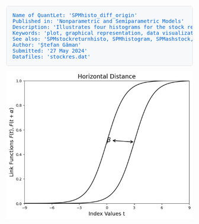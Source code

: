 
<pre style="background-color: #f6f8fa; border: 1px solid #e1e4e8; border-radius: 6px; color: #0366d6; font-family: monospace; padding: 16px;">
Name of QuantLet: 'SPMhisto_diff_origin'
Published in: 'Nonparametric and Semiparametric Models'
Description: 'Illustrates four histograms for the stock returns data with different origins.'
Keywords: 'plot, graphical representation, data visualization, histogram, financial, returns, asset'
See also: 'SPMstockreturnhisto, SPMhistogram, SPMashstock, SPMbuffahisto, SPMHistoConstruct,SPMhistobias2'
Author: 'Ștefan Găman'
Submitted: '27 May 2024'
Datafiles: 'stockres.dat'
</pre>
![Histogram](https://raw.githubusercontent.com/StefanGam/test-repo/main/Exemple1/coeffU_transparent.png?token=BE4CI76OBYVVZAOGKBXR4ZDHFWXI4)

